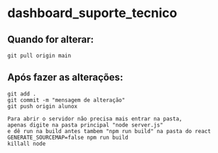 # dashboard_suporte_tecnico
## Quando for alterar:
```
git pull origin main
```
## Após fazer as alterações:
```
git add .
git commit -m "mensagem de alteração"
git push origin alunox
```

```
Para abrir o servidor não precisa mais entrar na pasta, 
apenas digite na pasta principal "node server.js"
e dê run na build antes tambem "npm run build" na pasta do react
GENERATE_SOURCEMAP=false npm run build
killall node